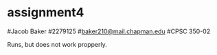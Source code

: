 # assignment4

#Jacob Baker
#2279125
#baker210@mail.chapman.edu
#CPSC 350-02

Runs, but does not work propperly.
